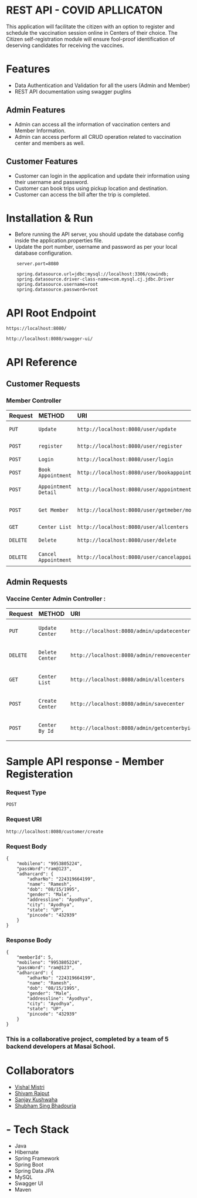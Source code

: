 # REST API - COVID APLLICATON

This application will facilitate the citizen with an option to register and schedule the vaccination session online in Centers of their choice. The Citizen self-registration module will ensure fool-proof identification of deserving candidates for receiving the vaccines.

# Features

- Data Authentication and Validation for all the users (Admin and Member)
- REST API documentation using swagger puglins

## Admin Features

- Admin can access all the information of vaccination centers and Member Information.
- Admin can access perform all CRUD operation related to vaccination center and members as well.

## Customer Features

- Customer can login in the application and update their information using their username and password.
- Customer can book trips using pickup location and destination.
- Customer can access the bill after the trip is completed.

# Installation & Run

- Before running the API server, you should update the database config inside the application.properties file.
- Update the port number, username and password as per your local database configuration.

```
    server.port=8080

    spring.datasource.url=jdbc:mysql://localhost:3306/cowindb;
    spring.datasource.driver-class-name=com.mysql.cj.jdbc.Driver
    spring.datasource.username=root
    spring.datasource.password=root
```

# API Root Endpoint
```
https://localhost:8080/
```
```
http://localhost:8080/swagger-ui/
```
# API Reference

## Customer Requests

### Member Controller

| Request | METHOD     |  URI | Description                |
| :-------- | :------- | :----- | :------------------------- |
| `PUT` | `Update` | `http://localhost:8080/user/update` | Update existing user |
| `POST` | `register` | `http://localhost:8080/user/register` | Register new user |
| `POST` | `Login` | `http://localhost:8080/user/login` | User Login |
| `POST` | `Book Appointment` | `http://localhost:8080/user/bookappointment` | Book Appoinment |
| `POST` | `Appointment Detail` | `http://localhost:8080/user/appointmentdetails` | Appointment Detail |
| `POST` | `Get Member` | `http://localhost:8080/user/getmeber/mobile` | Get Member By Mobile Number |
| `GET` | `Center List` | `http://localhost:8080/user/allcenters` | Center List |
| `DELETE` | `Delete` | `http://localhost:8080/user/delete` | Delete existing user |
| `DELETE` | `Cancel Appointment` | `http://localhost:8080/user/cancelappointment` | Cancel Appoinment |

## Admin Requests

### Vaccine Center Admin Controller :

| Request | METHOD     |  URI | Description                |
| :-------- | :------- | :----- | :------------------------- |
| `PUT` | `Update Center` | `http://localhost:8080/admin/updatecenter` | Update Center Details |
| `DELETE` | `Delete Center` | `http://localhost:8080/admin/removecenter` | Remove Center Details |
| `GET` | `Center List` | `http://localhost:8080/admin/allcenters` | Get All center Details |
| `POST` | `Create Center` | `http://localhost:8080/admin/savecenter` | Save new center details |
| `POST` | `Center By Id` | `http://localhost:8080/admin/getcenterbyid` | Get Center details by center ID |


# Sample API response - Member Registeration

### Request Type
```
POST
```

### Request URI
```
http://localhost:8080/customer/create
```

### Request Body
```
{
    "mobileno": "9953805224",
    "passWord":"ram@123",
    "adharcard": {
        "adharNo": "224319664199",
        "name": "Ramesh",
        "dob": "08/15/1995",
        "gender": "Male",
        "addressline": "Ayodhya",
        "city": "Ayodhya",
        "state": "UP",
        "pincode": "432939"
    }
}
```
### Response Body

```
{
    "memberId": 5,
    "mobileno": "9953805224",
    "passWord": "ram@123",
    "adharcard": {
        "adharNo": "224319664199",
        "name": "Ramesh",
        "dob": "08/15/1995",
        "gender": "Male",
        "addressline": "Ayodhya",
        "city": "Ayodhya",
        "state": "UP",
        "pincode": "432939"
    }
}

```

### This is a collaborative project, completed by a team of 5 backend developers at Masai School.

# Collaborators

- [Vishal Mistri](https://www.github.com/mistrivishal)
- [Shivam Rajput](https://www.github.com/CodingShivam)
- [Sanjay Kushwaha](https://www.github.com/kushites)
- [Shubham Sing Bhadouria](https://www.github.com/Shubhambhadouria)

# - Tech Stack
- Java
- Hibernate
- Spring Framework
- Spring Boot
- Spring Data JPA
- MySQL
- Swagger UI
- Maven
